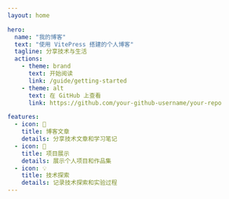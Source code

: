 ```yaml
---
layout: home

hero:
  name: "我的博客"
  text: "使用 VitePress 搭建的个人博客"
  tagline: 分享技术与生活
  actions:
    - theme: brand
      text: 开始阅读
      link: /guide/getting-started
    - theme: alt
      text: 在 GitHub 上查看
      link: https://github.com/your-github-username/your-repo

features:
  - icon: 📝
    title: 博客文章
    details: 分享技术文章和学习笔记
  - icon: 🚀
    title: 项目展示
    details: 展示个人项目和作品集
  - icon: 💡
    title: 技术探索
    details: 记录技术探索和实验过程
---
```


<ProfileCard />
<AppCard />
